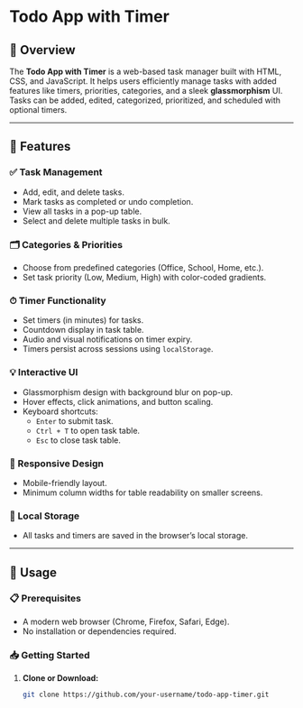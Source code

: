 # Todo App with Timer

## 📝 Overview
The **Todo App with Timer** is a web-based task manager built with HTML, CSS, and JavaScript. It helps users efficiently manage tasks with added features like timers, priorities, categories, and a sleek **glassmorphism** UI. Tasks can be added, edited, categorized, prioritized, and scheduled with optional timers.

---

## 🚀 Features

### ✅ Task Management
- Add, edit, and delete tasks.
- Mark tasks as completed or undo completion.
- View all tasks in a pop-up table.
- Select and delete multiple tasks in bulk.

### 🗂 Categories & Priorities
- Choose from predefined categories (Office, School, Home, etc.).
- Set task priority (Low, Medium, High) with color-coded gradients.

### ⏱ Timer Functionality
- Set timers (in minutes) for tasks.
- Countdown display in task table.
- Audio and visual notifications on timer expiry.
- Timers persist across sessions using `localStorage`.

### 💡 Interactive UI
- Glassmorphism design with background blur on pop-up.
- Hover effects, click animations, and button scaling.
- Keyboard shortcuts:
  - `Enter` to submit task.
  - `Ctrl + T` to open task table.
  - `Esc` to close task table.

### 📱 Responsive Design
- Mobile-friendly layout.
- Minimum column widths for table readability on smaller screens.

### 💾 Local Storage
- All tasks and timers are saved in the browser’s local storage.

---

## 🔧 Usage

### 📋 Prerequisites
- A modern web browser (Chrome, Firefox, Safari, Edge).
- No installation or dependencies required.

### 📥 Getting Started
1. **Clone or Download:**
   ```bash
   git clone https://github.com/your-username/todo-app-timer.git
